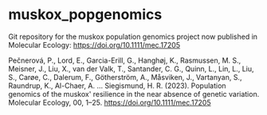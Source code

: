 # muskox_popgenomics

Git repository for the muskox population genomics project now published in Molecular Ecology: https://doi.org/10.1111/mec.17205

Pečnerová, P., Lord, E., Garcia-Erill, G., Hanghøj, K., Rasmussen, M. S., Meisner, J., Liu, X., van der Valk, T., Santander, C. G., Quinn, L., Lin, L., Liu, S., Carøe, C., Dalerum, F., Götherström, A., Måsviken, J., Vartanyan, S., Raundrup, K., Al-Chaer, A. … Siegismund, H. R. (2023). Population genomics of the muskox' resilience in the near absence of genetic variation. Molecular Ecology, 00, 1–25. https://doi.org/10.1111/mec.17205
